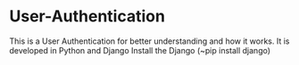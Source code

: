 # User-Authentication
This is a User Authentication for better understanding and how it works. 
It is developed in Python and Django
Install the Django (~pip install django)

